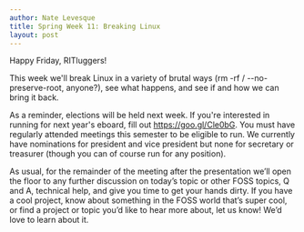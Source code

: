 ```yaml
---
author: Nate Levesque
title: Spring Week 11: Breaking Linux
layout: post
---
```


Happy Friday, RITluggers!

This week we'll break Linux in a variety of brutal ways (rm -rf / --no-preserve-root, anyone?), see what happens, and see if and how we can bring it back.

As a reminder, elections will be held next week. If you're interested in running for next year's eboard, fill out https://goo.gl/Cle0bG. You must have regularly attended meetings this semester to be eligible to run. We currently have nominations for president and vice president but none for secretary or treasurer (though you can of course run for any position).

As usual, for the remainder of the meeting after the presentation we’ll open the floor to any further discussion on today’s topic or other FOSS topics, Q and A, technical help, and give you time to get your hands dirty. If you have a cool project, know about something in the FOSS world that’s super cool, or find a project or topic you’d like to hear more about, let us know! We’d love to learn about it.
